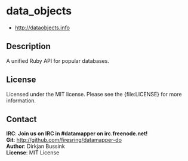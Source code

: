 # data_objects

* <http://dataobjects.info>

## Description

A unified Ruby API for popular databases.

## License

Licensed under the MIT license. Please see the {file:LICENSE} for more information.

## Contact

**IRC**:       **Join us on IRC in #datamapper on irc.freenode.net!**<br/>
**Git**:       <http://github.com/firesring/datamapper-do><br/>
**Author**:    Dirkjan Bussink<br/>
**License**:   MIT License
